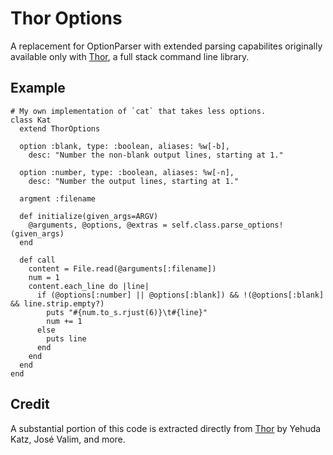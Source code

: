 # Thor Options

A replacement for OptionParser with extended parsing capabilites
originally available only with [Thor](https://github.com/wycats/thor),
a full stack command line library.

## Example

    # My own implementation of `cat` that takes less options.
    class Kat
      extend ThorOptions

      option :blank, type: :boolean, aliases: %w[-b],
        desc: "Number the non-blank output lines, starting at 1."

      option :number, type: :boolean, aliases: %w[-n],
        desc: "Number the output lines, starting at 1."

      argment :filename

      def initialize(given_args=ARGV)
        @arguments, @options, @extras = self.class.parse_options!(given_args)
      end

      def call
        content = File.read(@arguments[:filename])
        num = 1
        content.each_line do |line|
          if (@options[:number] || @options[:blank]) && !(@options[:blank] && line.strip.empty?)
            puts "#{num.to_s.rjust(6)}\t#{line}"
            num += 1
          else
            puts line
          end
        end
      end
    end

## Credit

A substantial portion of this code is extracted directly from [Thor](https://github.com/wycats/thor)
by Yehuda Katz, José Valim, and more.
